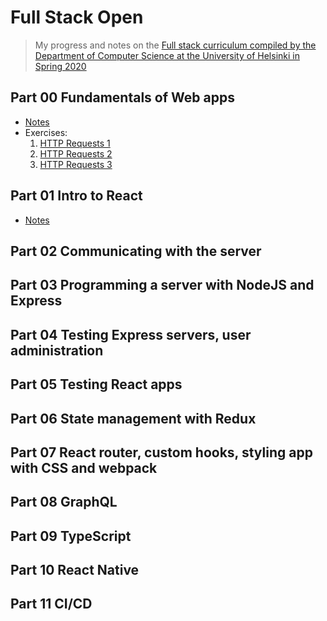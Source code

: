 # Full Stack Open
> My progress and notes on the [Full stack curriculum compiled by the Department of Computer Science at the University of Helsinki in Spring 2020](https://fullstackopen.com/en/about)
 
## Part 00 Fundamentals of Web apps 
- [Notes](./part-00)
- Exercises:
    1. [HTTP Requests 1](./part-00/exercise-0.4)
    2. [HTTP Requests 2](./part-00/exercise-0.5)
    3. [HTTP Requests 3](./part-00/exercise-0.6)

## Part 01 Intro to React  
- [Notes](./part-01)

## Part 02 Communicating with the server  
<!-- - [Notes](./part-02) -->

## Part 03 Programming a server with NodeJS and Express  
<!-- - [Notes](./part-03) -->

## Part 04 Testing Express servers, user administration  
<!-- - [Notes](./part-04) -->

## Part 05 Testing React apps  
<!-- - [Notes](./part-05) -->

## Part 06 State management with Redux  
<!-- - [Notes](./part-06) -->

## Part 07 React router, custom hooks, styling app with CSS and webpack  
<!-- - [Notes](./part-07) -->

## Part 08 GraphQL  
<!-- - [Notes](./part-08) -->

## Part 09 TypeScript  
<!-- - [Notes](./part-09) -->

## Part 10 React Native  
<!-- - [Notes](./part-10) -->

## Part 11 CI/CD  
<!-- - [Notes](./part-11) -->

